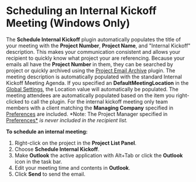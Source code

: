 # Scheduling an Internal Kickoff Meeting (Windows Only)

The **Schedule Internal Kickoff** plugin automatically populates the title of your meeting with the **Project Number**, **Project Name**, and "Internal Kickoff" description. This makes your communication consistent and allows your recipient to quickly know what project your are referencing. Because your emails all have the **Project Number** in them, they can be searched by project or quickly archived using the [Project Email Archive](<ProjectEmailArchive.md>) plugin. The meeting description is automatically populated with the standard Internal Kickoff Meeting Agenda. If you specified an **DefaultMeetingLocation** in the [Global Settings](<../StandardPlugins/GlobalSettings.md>), the Location value will automatically be populated. The meeting attendees are automatically populated based on the item you right-clicked to call the plugin. For the internal kickoff meeting only team members with a client matching the **Managing Company** specified in [Preferences](<../InterfaceOverview/Preferences.md>) are included.  *Note: The Project Manager specified in [Preferences*](<../InterfaceOverview/Preferences.md>) *is never included in the recipient list.*

**To schedule an internal meeting:**

1. Right-click on the project in the **Project List Panel**.
2. Choose **Schedule Internal Kickoff**.
3. Make **Outlook** the active application with Alt+Tab or click the **Outlook** icon in the task bar.
4. Edit your meeting time and contents in **Outlook**.
5. Click **Send** to send the email.